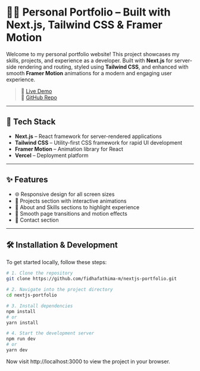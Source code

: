 # 🧑‍💻 Personal Portfolio – Built with Next.js, Tailwind CSS & Framer Motion

Welcome to my personal portfolio website! This project showcases my skills, projects, and experience as a developer. Built with **Next.js** for server-side rendering and routing, styled using **Tailwind CSS**, and enhanced with smooth **Framer Motion** animations for a modern and engaging user experience.

> 🔗 [Live Demo](https://fidha-fathima-m.vercel.app/)  
> 📁 [GitHub Repo](https://github.com/fidhafathima-m/nextjs-portfolio.git)

---

## 🚀 Tech Stack

- **Next.js** – React framework for server-rendered applications
- **Tailwind CSS** – Utility-first CSS framework for rapid UI development
- **Framer Motion** – Animation library for React
- **Vercel** – Deployment platform

---

## ✨ Features

- 🌐 Responsive design for all screen sizes
- 📄 Projects section with interactive animations
- 💼 About and Skills sections to highlight experience
- 🎨 Smooth page transitions and motion effects
- 📨 Contact section

---

## 🛠️ Installation & Development

To get started locally, follow these steps:

```bash
# 1. Clone the repository
git clone https://github.com/fidhafathima-m/nextjs-portfolio.git

# 2. Navigate into the project directory
cd nextjs-portfolio

# 3. Install dependencies
npm install
# or
yarn install

# 4. Start the development server
npm run dev
# or
yarn dev

```

Now visit http://localhost:3000 to view the project in your browser.
